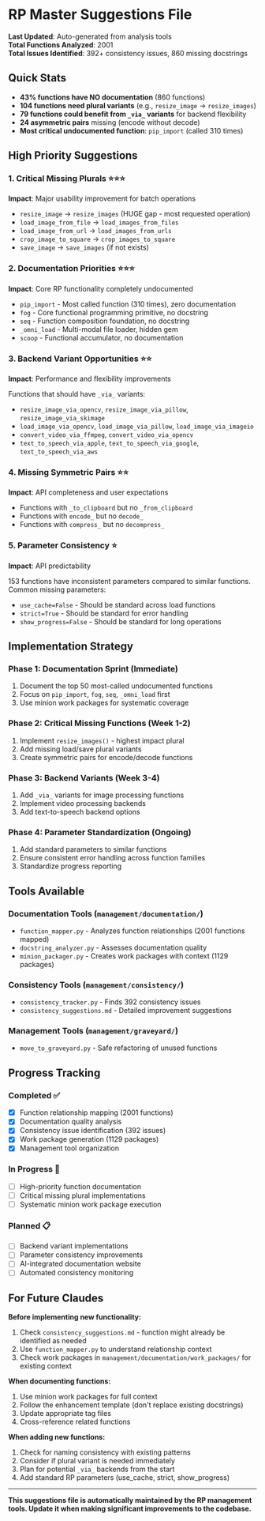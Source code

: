 # RP Master Suggestions File

**Last Updated**: Auto-generated from analysis tools  
**Total Functions Analyzed**: 2001  
**Total Issues Identified**: 392+ consistency issues, 860 missing docstrings

## Quick Stats
- **43% functions have NO documentation** (860 functions)
- **104 functions need plural variants** (e.g., `resize_image` → `resize_images`)
- **79 functions could benefit from `_via_` variants** for backend flexibility
- **24 asymmetric pairs** missing (encode without decode)
- **Most critical undocumented function**: `pip_import` (called 310 times)

## High Priority Suggestions

### 1. Critical Missing Plurals ⭐⭐⭐
**Impact**: Major usability improvement for batch operations

- `resize_image` → `resize_images` (HUGE gap - most requested operation)
- `load_image_from_file` → `load_images_from_files` 
- `load_image_from_url` → `load_images_from_urls`
- `crop_image_to_square` → `crop_images_to_square`
- `save_image` → `save_images` (if not exists)

### 2. Documentation Priorities ⭐⭐⭐
**Impact**: Core RP functionality completely undocumented

- `pip_import` - Most called function (310 times), zero documentation
- `fog` - Core functional programming primitive, no docstring
- `seq` - Function composition foundation, no docstring  
- `_omni_load` - Multi-modal file loader, hidden gem
- `scoop` - Functional accumulator, no documentation

### 3. Backend Variant Opportunities ⭐⭐
**Impact**: Performance and flexibility improvements

Functions that should have `_via_` variants:
- `resize_image_via_opencv`, `resize_image_via_pillow`, `resize_image_via_skimage`
- `load_image_via_opencv`, `load_image_via_pillow`, `load_image_via_imageio`
- `convert_video_via_ffmpeg`, `convert_video_via_opencv`
- `text_to_speech_via_apple`, `text_to_speech_via_google`, `text_to_speech_via_aws`

### 4. Missing Symmetric Pairs ⭐⭐
**Impact**: API completeness and user expectations

- Functions with `_to_clipboard` but no `_from_clipboard`
- Functions with `encode_` but no `decode_`
- Functions with `compress_` but no `decompress_`

### 5. Parameter Consistency ⭐
**Impact**: API predictability

153 functions have inconsistent parameters compared to similar functions. Common missing parameters:
- `use_cache=False` - Should be standard across load functions
- `strict=True` - Should be standard for error handling
- `show_progress=False` - Should be standard for long operations

## Implementation Strategy

### Phase 1: Documentation Sprint (Immediate)
1. Document the top 50 most-called undocumented functions
2. Focus on `pip_import`, `fog`, `seq`, `_omni_load` first
3. Use minion work packages for systematic coverage

### Phase 2: Critical Missing Functions (Week 1-2)  
1. Implement `resize_images()` - highest impact plural
2. Add missing load/save plural variants
3. Create symmetric pairs for encode/decode functions

### Phase 3: Backend Variants (Week 3-4)
1. Add `_via_` variants for image processing functions
2. Implement video processing backends
3. Add text-to-speech backend options

### Phase 4: Parameter Standardization (Ongoing)
1. Add standard parameters to similar functions
2. Ensure consistent error handling across function families
3. Standardize progress reporting

## Tools Available

### Documentation Tools (`management/documentation/`)
- `function_mapper.py` - Analyzes function relationships (2001 functions mapped)
- `docstring_analyzer.py` - Assesses documentation quality 
- `minion_packager.py` - Creates work packages with context (1129 packages)

### Consistency Tools (`management/consistency/`)
- `consistency_tracker.py` - Finds 392 consistency issues
- `consistency_suggestions.md` - Detailed improvement suggestions

### Management Tools (`management/graveyard/`)
- `move_to_graveyard.py` - Safe refactoring of unused functions

## Progress Tracking

### Completed ✅
- [x] Function relationship mapping (2001 functions)  
- [x] Documentation quality analysis
- [x] Consistency issue identification (392 issues)
- [x] Work package generation (1129 packages)
- [x] Management tool organization

### In Progress 🔄
- [ ] High-priority function documentation
- [ ] Critical missing plural implementations
- [ ] Systematic minion work package execution

### Planned 📋
- [ ] Backend variant implementations
- [ ] Parameter consistency improvements
- [ ] AI-integrated documentation website
- [ ] Automated consistency monitoring

## For Future Claudes

**Before implementing new functionality:**
1. Check `consistency_suggestions.md` - function might already be identified as needed
2. Use `function_mapper.py` to understand relationship context
3. Check work packages in `management/documentation/work_packages/` for existing context

**When documenting functions:**
1. Use minion work packages for full context
2. Follow the enhancement template (don't replace existing docstrings)
3. Update appropriate tag files
4. Cross-reference related functions

**When adding new functions:**
1. Check for naming consistency with existing patterns
2. Consider if plural variant is needed immediately
3. Plan for potential `_via_` backends from the start
4. Add standard RP parameters (use_cache, strict, show_progress)

---

**This suggestions file is automatically maintained by the RP management tools. Update it when making significant improvements to the codebase.**